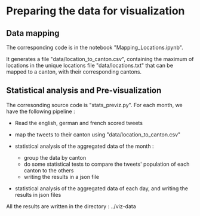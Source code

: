 # Preparing the data for visualization

## Data mapping

The corresponding code is in the notebook "Mapping_Locations.ipynb".

It generates a file "data/location_to_canton.csv", containing the maximum of locations in the unique locations file "data/locations.txt" that can be mapped to a canton, with their corresponding cantons.

## Statistical analysis and Pre-visualization

The corresonding source code is "stats_previz.py".
For each month, we have the following pipeline : 

- Read the english, german and french scored tweets

- map the tweets to their canton using  "data/location_to_canton.csv"

- statistical analysis of the aggregated data of the month :
    - group the data by canton
    - do some statistical tests to compare the tweets' population of each canton to the others
    - writing the results in a json file 
    
- statistical analysis of the aggregated data of each day, and writing the results in json files

All the results are written in the directory : ../viz-data



